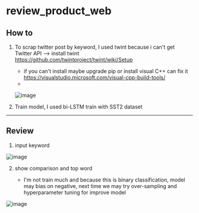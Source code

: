 # review_product_web

## How to

1. To scrap twitter post by keyword, I used twint because i can't get Twitter API --> install twint https://github.com/twintproject/twint/wiki/Setup 
    * if you can't install maybe upgrade pip or install visual C++ can fix it https://visualstudio.microsoft.com/visual-cpp-build-tools/
    * 
     ![image](https://user-images.githubusercontent.com/78832408/219311056-8c6537f6-9b7c-461f-b4f4-e360313ff5e4.png)

2. Train model, I used bi-LSTM train with SST2 dataset 



---
## Review

1. input keyword

![image](https://user-images.githubusercontent.com/78832408/219096665-1b0706af-45c4-467d-ac3c-3d6514200733.png)

2. show comparison and top word 

   * I'm not train much and because this is binary classification, model may bias on negative, next time we may try over-sampling and hyperparameter tuning for improve model  
  
![image](https://user-images.githubusercontent.com/78832408/219310666-18d6977d-aff3-485a-8fa5-2e350d84fab2.png)
